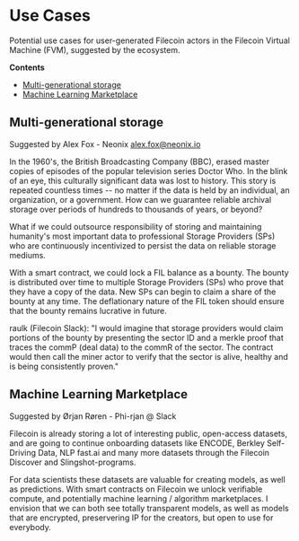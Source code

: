 # Use Cases

Potential use cases for user-generated Filecoin actors in the Filecoin Virtual Machine (FVM), suggested by the ecosystem.

**Contents**

<!-- START doctoc generated TOC please keep comment here to allow auto update -->
<!-- DON'T EDIT THIS SECTION, INSTEAD RE-RUN doctoc TO UPDATE -->


- [Multi-generational storage](#multi-generational-storage)
- [Machine Learning Marketplace](#machine-learning-marketplace)

<!-- END doctoc generated TOC please keep comment here to allow auto update -->

## Multi-generational storage

Suggested by Alex Fox - Neonix <alex.fox@neonix.io>

In the 1960's, the British Broadcasting Company (BBC), erased master copies of episodes of the popular television series Doctor Who. In the blink of an eye, this culturally significant data was lost to history. This story is repeated countless times -- no matter if the data is held by an individual, an organization, or a government. How can we guarantee reliable archival storage over periods of hundreds to thousands of years, or beyond?

What if we could outsource responsibility of storing and maintaining humanity's most important data to professional Storage Providers (SPs) who are continuously incentivized to persist the data on reliable storage mediums.

With a smart contract, we could lock a FIL balance as a bounty. The bounty is distributed over time to multiple Storage Providers (SPs) who prove that they have a copy of the data. New SPs can begin to claim a share of the bounty at any time. The deflationary nature of the FIL token should ensure that the bounty remains lucrative in future.

raulk (Filecoin Slack): "I would imagine that storage providers would claim portions of the bounty by presenting the sector ID and a merkle proof that traces the commP (deal data) to the commR of the sector. The contract would then call the miner actor to verify that the sector is alive, healthy and is being consistently proven."

## Machine Learning Marketplace

Suggested by Ørjan Røren - Phi-rjan @ Slack

Filecoin is already storing a lot of interesting public, open-access datasets, and are going to continue onboarding datasets like ENCODE, Berkley Self-Driving Data, NLP fast.ai and many more datasets through the Filecoin Discover and Slingshot-programs.

For data scientists these datasets are valuable for creating models, as well as predictions. With smart contracts on Filecoin we unlock verifiable compute, and potentially machine learning / algorithm marketplaces. I envision that we can both see totally transparent models, as well as models that are encrypted, preservering IP for the creators, but open to use for everybody.
